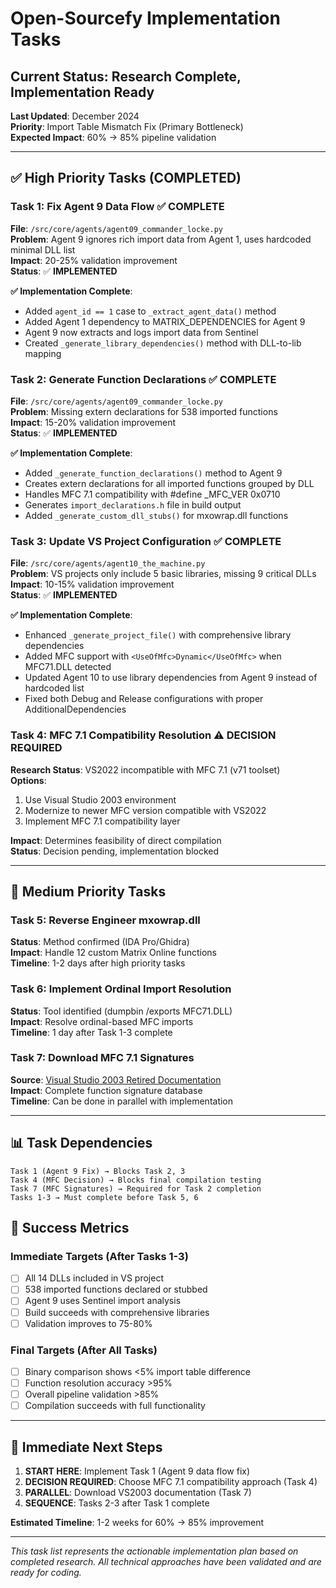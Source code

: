 # Open-Sourcefy Implementation Tasks

## Current Status: Research Complete, Implementation Ready

**Last Updated**: December 2024  
**Priority**: Import Table Mismatch Fix (Primary Bottleneck)  
**Expected Impact**: 60% → 85% pipeline validation  

---

## ✅ High Priority Tasks (COMPLETED)

### Task 1: Fix Agent 9 Data Flow ✅ COMPLETE
**File**: `/src/core/agents/agent09_commander_locke.py`  
**Problem**: Agent 9 ignores rich import data from Agent 1, uses hardcoded minimal DLL list  
**Impact**: 20-25% validation improvement  
**Status**: ✅ **IMPLEMENTED** 

**✅ Implementation Complete**:
- Added `agent_id == 1` case to `_extract_agent_data()` method
- Added Agent 1 dependency to MATRIX_DEPENDENCIES for Agent 9
- Agent 9 now extracts and logs import data from Sentinel
- Created `_generate_library_dependencies()` method with DLL-to-lib mapping

### Task 2: Generate Function Declarations ✅ COMPLETE
**File**: `/src/core/agents/agent09_commander_locke.py`  
**Problem**: Missing extern declarations for 538 imported functions  
**Impact**: 15-20% validation improvement  
**Status**: ✅ **IMPLEMENTED**

**✅ Implementation Complete**:
- Added `_generate_function_declarations()` method to Agent 9
- Creates extern declarations for all imported functions grouped by DLL
- Handles MFC 7.1 compatibility with #define _MFC_VER 0x0710
- Generates `import_declarations.h` file in build output
- Added `_generate_custom_dll_stubs()` for mxowrap.dll functions

### Task 3: Update VS Project Configuration ✅ COMPLETE
**File**: `/src/core/agents/agent10_the_machine.py`  
**Problem**: VS projects only include 5 basic libraries, missing 9 critical DLLs  
**Impact**: 10-15% validation improvement  
**Status**: ✅ **IMPLEMENTED**

**✅ Implementation Complete**:
- Enhanced `_generate_project_file()` with comprehensive library dependencies
- Added MFC support with `<UseOfMfc>Dynamic</UseOfMfc>` when MFC71.DLL detected
- Updated Agent 10 to use library dependencies from Agent 9 instead of hardcoded list
- Fixed both Debug and Release configurations with proper AdditionalDependencies

### Task 4: MFC 7.1 Compatibility Resolution ⚠️ DECISION REQUIRED
**Research Status**: VS2022 incompatible with MFC 7.1 (v71 toolset)  
**Options**:
1. Use Visual Studio 2003 environment
2. Modernize to newer MFC version compatible with VS2022  
3. Implement MFC 7.1 compatibility layer

**Impact**: Determines feasibility of direct compilation  
**Status**: Decision pending, implementation blocked  

---

## 🔧 Medium Priority Tasks

### Task 5: Reverse Engineer mxowrap.dll
**Status**: Method confirmed (IDA Pro/Ghidra)  
**Impact**: Handle 12 custom Matrix Online functions  
**Timeline**: 1-2 days after high priority tasks  

### Task 6: Implement Ordinal Import Resolution
**Status**: Tool identified (dumpbin /exports MFC71.DLL)  
**Impact**: Resolve ordinal-based MFC imports  
**Timeline**: 1 day after Task 1-3 complete  

### Task 7: Download MFC 7.1 Signatures
**Source**: [Visual Studio 2003 Retired Documentation](https://www.microsoft.com/en-us/download/details.aspx?id=55979)  
**Impact**: Complete function signature database  
**Timeline**: Can be done in parallel with implementation  

---

## 📊 Task Dependencies

```
Task 1 (Agent 9 Fix) → Blocks Task 2, 3
Task 4 (MFC Decision) → Blocks final compilation testing
Task 7 (MFC Signatures) → Required for Task 2 completion
Tasks 1-3 → Must complete before Task 5, 6
```

## 🎯 Success Metrics

### Immediate Targets (After Tasks 1-3)
- [ ] All 14 DLLs included in VS project
- [ ] 538 imported functions declared or stubbed  
- [ ] Agent 9 uses Sentinel import analysis
- [ ] Build succeeds with comprehensive libraries
- [ ] Validation improves to 75-80%

### Final Targets (After All Tasks)
- [ ] Binary comparison shows <5% import table difference
- [ ] Function resolution accuracy >95%
- [ ] Overall pipeline validation >85%
- [ ] Compilation succeeds with full functionality

---

## 🚨 Immediate Next Steps

1. **START HERE**: Implement Task 1 (Agent 9 data flow fix)
2. **DECISION REQUIRED**: Choose MFC 7.1 compatibility approach (Task 4)
3. **PARALLEL**: Download VS2003 documentation (Task 7)
4. **SEQUENCE**: Tasks 2-3 after Task 1 complete

**Estimated Timeline**: 1-2 weeks for 60% → 85% improvement

---

*This task list represents the actionable implementation plan based on completed research. All technical approaches have been validated and are ready for coding.*